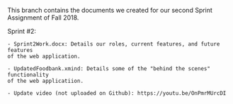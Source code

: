 This branch contains the documents we created for our second Sprint Assignment
of Fall 2018. 

Sprint #2:

    - Sprint2Work.docx: Details our roles, current features, and future features 
    of the web application.
    
    - UpdatedFoodbank.xmind: Details some of the "behind the scenes" functionality
    of the web applicatiion.
    
    - Update video (not uploaded on Github): https://youtu.be/OnPmrMUrcDI
